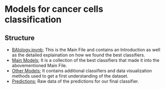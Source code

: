 # Models for cancer cells classification
## Structure
* [BAIology.ipynb](BAIology.ipynb); This is the Main File and contains an Introduction as well as the detailed explaination on how we found the best classifiers.
* [Main Models](Main%20Models/); It is a collection of the best classifiers that made it into the abovementioned Main File.
* [Other Models](Other%20Models); It contains additional classifiers and data visualization methods used to get a first understanding of the dataset.
* [Predictions](Prediction); Raw data of the predictions for our final classifier.
